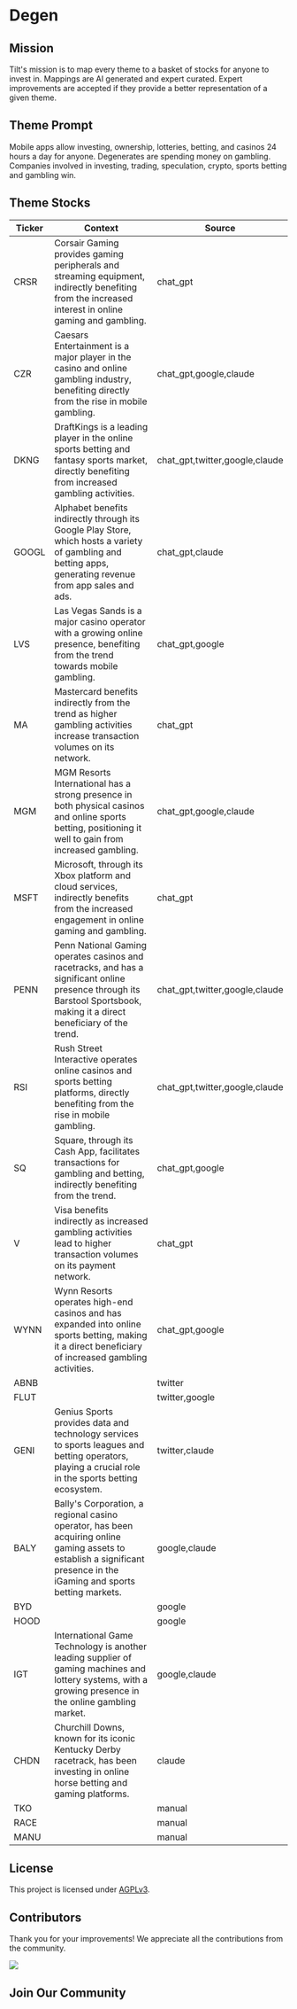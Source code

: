 <!--[[[cog
import cog
import json
with open('config.json') as file:
  config = json.load(file)
  cog.outl(f"# {config['name'].title()}")
]]]-->
# Degen
<!--//[[[end]]]-->

## Mission

Tilt's mission is to map every theme to a basket of stocks for anyone to invest in. Mappings are AI generated and expert curated.
Expert improvements are accepted if they provide a better representation of a given theme.

## Theme Prompt
<!--[[[cog
import cog
import json
with open('config.json') as file:
  config = json.load(file)
  cog.outl(config['prompt'])
]]]-->
Mobile apps allow investing, ownership, lotteries, betting, and casinos 24 hours a day for anyone. Degenerates are spending money on gambling. Companies involved in investing, trading, speculation, crypto, sports betting and gambling win.
<!--[[[end]]]-->

## Theme Stocks

<!--[[[cog
import cog
import csv
import json

with open('context.json') as file:
  contexts = json.load(file)

def _get_context_str_for_ticker(ticker):
  try:
    context = contexts[ticker]
    context_str = context['chat_gpt'] or context['claude'] or ""
  except KeyError:
    context_str = ""

  return context_str

cog.outl("| Ticker  | Context | Source |")
cog.outl("| ------- | ---- | ---- |")

with open('theme.csv') as file:
  reader = csv.reader(file)
  next(reader) # skip the header
  for row in reader:
    context_str = _get_context_str_for_ticker(row[0])
    cog.outl(f"| {row[0]} | {context_str} | {row[1]} |")
]]]-->
| Ticker  | Context | Source |
| ------- | ---- | ---- |
| CRSR | Corsair Gaming provides gaming peripherals and streaming equipment, indirectly benefiting from the increased interest in online gaming and gambling. | chat_gpt |
| CZR | Caesars Entertainment is a major player in the casino and online gambling industry, benefiting directly from the rise in mobile gambling. | chat_gpt,google,claude |
| DKNG | DraftKings is a leading player in the online sports betting and fantasy sports market, directly benefiting from increased gambling activities. | chat_gpt,twitter,google,claude |
| GOOGL | Alphabet benefits indirectly through its Google Play Store, which hosts a variety of gambling and betting apps, generating revenue from app sales and ads. | chat_gpt,claude |
| LVS | Las Vegas Sands is a major casino operator with a growing online presence, benefiting from the trend towards mobile gambling. | chat_gpt,google |
| MA | Mastercard benefits indirectly from the trend as higher gambling activities increase transaction volumes on its network. | chat_gpt |
| MGM | MGM Resorts International has a strong presence in both physical casinos and online sports betting, positioning it well to gain from increased gambling. | chat_gpt,google,claude |
| MSFT | Microsoft, through its Xbox platform and cloud services, indirectly benefits from the increased engagement in online gaming and gambling. | chat_gpt |
| PENN | Penn National Gaming operates casinos and racetracks, and has a significant online presence through its Barstool Sportsbook, making it a direct beneficiary of the trend. | chat_gpt,twitter,google,claude |
| RSI | Rush Street Interactive operates online casinos and sports betting platforms, directly benefiting from the rise in mobile gambling. | chat_gpt,twitter,google,claude |
| SQ | Square, through its Cash App, facilitates transactions for gambling and betting, indirectly benefiting from the trend. | chat_gpt,google |
| V | Visa benefits indirectly as increased gambling activities lead to higher transaction volumes on its payment network. | chat_gpt |
| WYNN | Wynn Resorts operates high-end casinos and has expanded into online sports betting, making it a direct beneficiary of increased gambling activities. | chat_gpt,google |
| ABNB |  | twitter |
| FLUT |  | twitter,google |
| GENI | Genius Sports provides data and technology services to sports leagues and betting operators, playing a crucial role in the sports betting ecosystem. | twitter,claude |
| BALY | Bally's Corporation, a regional casino operator, has been acquiring online gaming assets to establish a significant presence in the iGaming and sports betting markets. | google,claude |
| BYD |  | google |
| HOOD |  | google |
| IGT | International Game Technology is another leading supplier of gaming machines and lottery systems, with a growing presence in the online gambling market. | google,claude |
| CHDN | Churchill Downs, known for its iconic Kentucky Derby racetrack, has been investing in online horse betting and gaming platforms. | claude |
| TKO |  | manual |
| RACE |  | manual |
| MANU |  | manual |
<!--[[[end]]]-->

## License

<p>
This project is licensed under <a href="./LICENSE">AGPLv3</a>.
</p>


## Contributors

Thank you for your improvements! We appreciate all the contributions from the community.

<!--[[[cog
import cog
import json
with open('config.json') as file:
  config = json.load(file)
  repo = config['github_repo'].lower()
  cog.outl(f'<a href="https://github.com/gettilt/{repo}/graphs/contributors">')
  cog.outl(f'  <img src="https://contrib.rocks/image?repo=gettilt/{repo}" />')
  cog.outl('</a>')
]]]-->
<a href="https://github.com/gettilt/degen/graphs/contributors">
  <img src="https://contrib.rocks/image?repo=gettilt/degen" />
</a>
<!--[[[end]]]-->

## Join Our Community

<a href="https://discord.gg/4vYMhRpaMY" target="_blank">
<img src="https://discord.com/api/guilds/1179775688421683220/widget.png?style=banner3" alt="">
</a>
